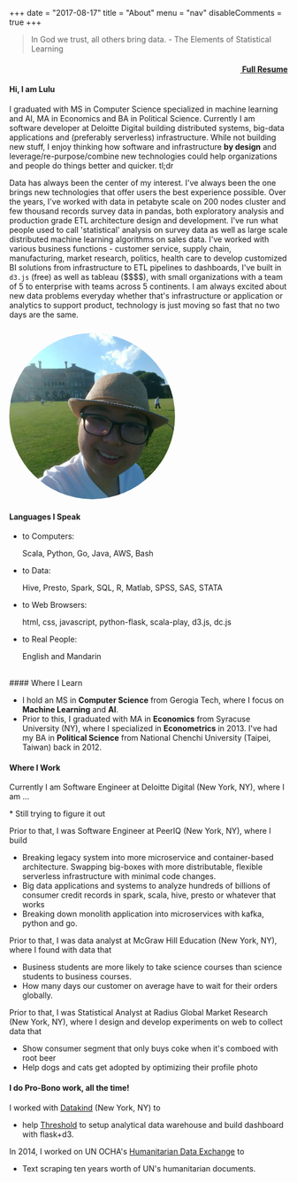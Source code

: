 +++
date = "2017-08-17"
title = "About"
menu = "nav"
disableComments = true
+++

<div class="row">
    <div class="amp col-md-8">
    <blockquote>In God we trust, all others bring data. - The Elements of Statistical Learning</blockquote>
</div>
<div class="amp col-md-4" style="text-align: right">
    <h4><i class="fa fa-file-text-o"></i><a href="/post/2016-04-04-resume-share/">&nbsp;Full Resume</a></h4>
</div>
</div>

#### Hi, I am Lulu

I graduated with MS in Computer Science specialized in machine learning and AI, MA in Economics and BA in Political Science. Currently I am software developer at Deloitte Digital building distributed systems, big-data applications and (preferably serverless) infrastructure. While not building new stuff, I enjoy thinking how software and infrastructure **by design** and leverage/re-purpose/combine new technologies could help organizations and people do things better and quicker. <a data-toggle="collapse" data-target=".tldr">tl;dr</a>

<div class="tldr collapse" style="margin-top: 2%">
    Data has always been the center of my interest. I've always been the one brings new technologies that offer users the best experience possible. Over the years, I've worked with data in petabyte scale on 200 nodes cluster and few thousand records survey data in pandas, both exploratory analysis and production grade ETL architecture design and development. I've run what people used to call 'statistical' analysis on survey data as well as large scale distributed machine learning algorithms on sales data. I've worked with various business functions - customer service, supply chain, manufacturing, market research, politics, health care to develop customized BI solutions from infrastructure to ETL pipelines to dashboards, I've built in <code>d3.js</code> (free) as well as tableau ($$$$), with small organizations with a team of 5 to enterprise with teams across 5 continents. I am always excited about new data problems everyday whether that's infrastructure or application or analytics to support product, technology is just moving so fast that no two days are the same.

</div>

<div class="row" style="margin-top: 5%">
    <div class="col-md-6" style="display:table-cell; vertical-align:middle; text-align:center">
        <img src="/profile_pic.jpg" width="300" style="border-radius: 50%;" />
    </div>
    <div class="col-md-6">
        <h4> <i class="fa fa-commenting-o"></i> Languages I Speak </h4>
        <ul>
            <li>to Computers:</li>
            <p class="amp-right">Scala, Python, Go, Java, AWS, Bash</p>
            <li>to Data:</li>
            <p class="amp-right">Hive, Presto, Spark, SQL, R, Matlab, SPSS, SAS, STATA</p>
            <li>to Web Browsers:</li>
            <p class="amp-right">html, css, javascript, python-flask, scala-play, d3.js, dc.js</p>
            <li>to Real People:</li>
            <p class="amp-right">English and Mandarin</p>
        </ul>
    </div>
</div>

<br>
#### <i class="fa fa-graduation-cap"></i> Where I Learn

* I hold an MS in **Computer Science** from Gerogia Tech, where I focus on **Machine Learning** and **AI**. 
* Prior to this, I graduated with MA in **Economics** from Syracuse University (NY), where I specialized in **Econometrics** in 2013. I've had my BA in **Political Science** from National Chenchi University (Taipei, Taiwan) back in 2012.

#### <i class="fa fa-suitcase"></i> Where I Work

<p class="amp-left">Currently I am Software Engineer at Deloitte Digital (New York, NY), where I am ...</p>
* Still trying to figure it out

<p class="amp-left">Prior to that, I was Software Engineer at PeerIQ (New York, NY), where I build</p>

* Breaking legacy system into more microservice and container-based architecture. Swapping big-boxes with more distributable, flexible serverless infrastructure with minimal code changes.
* Big data applications and systems to analyze hundreds of billions of consumer credit records in spark, scala, hive, presto or whatever that works
* Breaking down monolith application into microservices with kafka, python and go.

<p class="amp-left">Prior to that, I was data analyst at McGraw Hill Education (New York, NY), where I found with data that</p>

* Business students are more likely to take science courses than science students to business courses.
* How many days our customer on average have to wait for their orders globally.

<p class="amp-left">Prior to that, I was Statistical Analyst at Radius Global Market Research (New York, NY), where I design and develop experiments on web to collect data that</p>

* Show consumer segment that only buys coke when it's comboed with root beer
* Help dogs and cats get adopted by optimizing their profile photo

#### <i class="fa fa-lightbulb-o"></i> I do Pro-Bono work, all the time!

<p class="amp-left"> I worked with <a href="http://www.datakind.org/">Datakind</a> (New York, NY) to</p>

* help [Threshold](http://www.thresholds.org/) to setup analytical data warehouse and build dashboard with flask+d3.

<p class="amp-left"> In 2014, I worked on UN OCHA's <a href="http://data.hdx.rwlabs.org/">Humanitarian Data Exchange</a> to</p>

* Text scraping ten years worth of UN's humanitarian documents.
